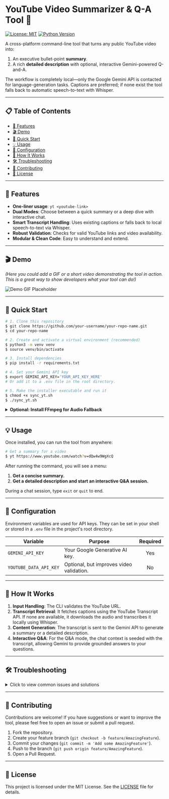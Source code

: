 # YouTube Video Summarizer & Q-A Tool 🚀

[![License: MIT](https://img.shields.io/badge/License-MIT-yellow.svg)](https://opensource.org/licenses/MIT)
[![Python Version](https://img.shields.io/badge/python-3.9+-blue.svg)](https://www.python.org/downloads/)

A cross-platform command-line tool that turns any public YouTube video into:

1.  An executive bullet-point **summary**.
2.  A rich **detailed description** with optional, interactive Gemini-powered Q-and-A.

The workflow is completely local—only the Google Gemini API is contacted for language-generation tasks. Captions are preferred; if none exist the tool falls back to automatic speech-to-text with Whisper.

---

## 📋 Table of Contents

- [🌟 Features](#-features)
- [🎬 Demo](#-demo)
- [🚀 Quick Start](#-quick-start)
- [💡 Usage](#-usage)
- [🔧 Configuration](#-configuration)
- [🧩 How It Works](#-how-it-works)
- [🛠️ Troubleshooting](#️-troubleshooting)
- [🤝 Contributing](#-contributing)
- [📄 License](#-license)

---

## 🌟 Features

-   **One-liner usage**: `yt <youtube-link>`
-   **Dual Modes**: Choose between a quick summary or a deep dive with interactive chat.
-   **Smart Transcript Handling**: Uses existing captions or falls back to local speech-to-text via Whisper.
-   **Robust Validation**: Checks for valid YouTube links and video availability.
-   **Modular & Clean Code**: Easy to understand and extend.

---

## 🎬 Demo

*(Here you could add a GIF or a short video demonstrating the tool in action. This is a great way to show developers what your tool can do!)*

![Demo GIF Placeholder](https://placehold.co/600x400?text=Tool+Demo+GIF)

---

## 🚀 Quick Start

```bash
# 1. Clone this repository
$ git clone https://github.com/your-username/your-repo-name.git
$ cd your-repo-name

# 2. Create and activate a virtual environment (recommended)
$ python3 -m venv venv
$ source venv/bin/activate

# 3. Install dependencies
$ pip install -r requirements.txt

# 4. Set your Gemini API key
$ export GEMINI_API_KEY='YOUR_API_KEY_HERE'
# Or add it to a .env file in the root directory.

# 5. Make the installer executable and run it
$ chmod +x sync_yt.sh
$ ./sync_yt.sh
```

<details>
  <summary><strong>Optional: Install FFmpeg for Audio Fallback</strong></summary>

  FFmpeg is only needed if a video has no captions and the tool must transcribe the audio locally.

  - **On Debian/Ubuntu:**
    ```bash
    sudo apt update && sudo apt install ffmpeg
    ```
  - **On macOS (using Homebrew):**
    ```bash
    brew install ffmpeg
    ```
  - **On Windows (using Chocolatey):**
    ```bash
    choco install ffmpeg
    ```

</details>

---

## 💡 Usage

Once installed, you can run the tool from anywhere:

```bash
# Get a summary for a video
$ yt https://www.youtube.com/watch?v=dQw4w9WgXcQ
```

After running the command, you will see a menu:

1.  **Get a concise summary.**
2.  **Get a detailed description and start an interactive Q&A session.**

During a chat session, type `exit` or `quit` to end.

---

## 🔧 Configuration

Environment variables are used for API keys. They can be set in your shell or stored in a `.env` file in the project's root directory.

| Variable             | Purpose                                          | Required |
| -------------------- | ------------------------------------------------ | :------: |
| `GEMINI_API_KEY`     | Your Google Generative AI key.                   |   Yes    |
| `YOUTUBE_DATA_API_KEY` | Optional, but improves video validation.         |    No    |

---

## 🧩 How It Works

1.  **Input Handling**: The CLI validates the YouTube URL.
2.  **Transcript Retrieval**: It fetches captions using the YouTube Transcript API. If none are available, it downloads the audio and transcribes it locally using Whisper.
3.  **Content Generation**: The transcript is sent to the Gemini API to generate a summary or a detailed description.
4.  **Interactive Q&A**: For the Q&A mode, the chat context is seeded with the transcript, allowing Gemini to provide grounded answers to your questions.

---

## 🛠️ Troubleshooting

<details>
  <summary>Click to view common issues and solutions</summary>

  - **Error: `GEMINI_API_KEY environment variable is missing.`**
    - **Solution**: Ensure your API key is either exported in your shell (`export GEMINI_API_KEY=...`) or present in a `.env` file in the project directory.

  - **Error: `ffmpeg not found`**
    - **Solution**: This means a video without captions was processed. Install FFmpeg using your system's package manager (see the Quick Start section).

  - **400 errors from Gemini API**
    - **Solution**: This may indicate that your prompts are too long for the model or there's an issue with your API quota. Try a shorter video or check your Google AI Platform dashboard.

</details>

---

## 🤝 Contributing

Contributions are welcome! If you have suggestions or want to improve the tool, please feel free to open an issue or submit a pull request.

1.  Fork the repository.
2.  Create your feature branch (`git checkout -b feature/AmazingFeature`).
3.  Commit your changes (`git commit -m 'Add some AmazingFeature'`).
4.  Push to the branch (`git push origin feature/AmazingFeature`).
5.  Open a Pull Request.

---

## 📄 License

This project is licensed under the MIT License. See the [LICENSE](LICENSE) file for details.
